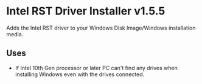 # Intel RST Driver Installer v1.5.5
Adds the Intel RST driver to your Windows Disk Image/Windows installation media.

## Uses
- If Intel 10th Gen processor or later PC can't find any drives when installing Windows even with the drives connected.

